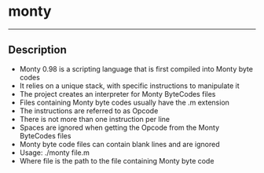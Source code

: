 # monty
---
## Description
* Monty 0.98 is a scripting language that is first compiled into Monty byte codes
* It relies on a unique stack, with specific instructions to manipulate it
* The project creates an interpreter for Monty ByteCodes files
* Files containing Monty byte codes usually have the .m extension
* The instructions are referred to as Opcode
* There is not more than one instruction per line
* Spaces are ignored when getting the Opcode from the Monty ByteCodes files
* Monty byte code files can contain blank lines and are ignored
* Usage: ./monty file.m
* Where file is the path to the file containing Monty byte code